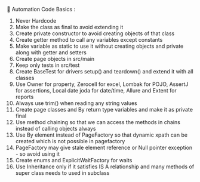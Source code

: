 🌱 Automation Code Basics :
1. Never Hardcode
2. Make the class as final to avoid extending it
3. Create private constructor to avoid creating objects of that class
4. Create getter method to call any variables except constants
5. Make variable as static to use it without creating objects and private along with getter and setters
6. Create page objects in src/main
7. Keep only tests in src/test
8. Create BaseTest for drivers setup() and teardown() and extend it with all classes
9. Use Owner for property, Zerocell for excel, Lombak for POJO, AssertJ for assertions, Local date joda for date/time, Allure and Extent for reports
10. Always use trim() when reading any string values
11. Create page classes and By return type variables and make it as private final
12. Use method chaining so that we can access the methods in chains instead of calling objects always
13. Use By element instead of PageFactory so that dynamic xpath can be created which is not possible in pagefactory 
14. PageFactory may give stale element reference or Null pointer exception - so avoid using it
15. Create enums and ExplicitWaitFactory for waits
16. Use Inheritance only if it satisfies IS A relationship and many methods of super class needs to used in subclass
